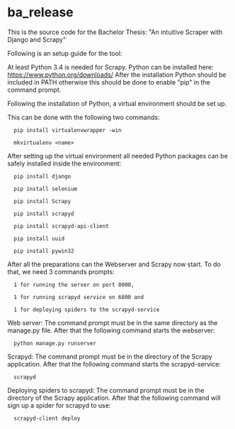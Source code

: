 # ba_release
This is the source code for the Bachelor Thesis: "An intuitive Scraper with Django and Scrapy"

Following is an setup guide for the tool:

At least Python 3.4 is needed for Scrapy. Python can be installed here: https://www.python.org/downloads/
After the installation Python should be included in PATH otherwise this should be done to enable "pip" in the command prompt.

Following the installation of Python, a virtual environment should be set up. 

This can be done with the following two commands: 

      pip install virtualenvwrapper -win

      mkvirtualenv <name>
      
After setting up the virtual environment all needed Python packages can be safely installed inside the environment:
    
      pip install django
    
      pip install selenium
    
      pip install Scrapy
    
      pip install scrapyd
    
      pip install scrapyd-api-client
    
      pip install uuid
    
      pip install pywin32
      
After all the preparations can the Webserver and Scrapy now start.
To do that, we need 3 commands prompts: 

      1 for running the server on port 8000, 

      1 for running scrapyd service on 6800 and 

      1 for deploying spiders to the scrapyd-service
      
Web server: The command prompt must be in the same directory as the manage.py file. After that the following command starts the webserver:

      python manage.py runserver
      
Scrapyd:  The command prompt must be in the directory of the Scrapy application. After that the following command starts the scrapyd-service:

      scrapyd
      
Deploying spiders to scrapyd: The command prompt must be in the directory of the Scrapy application. After that the following command will sign up a spider for scrapyd to use:

      scrapyd-client deploy
